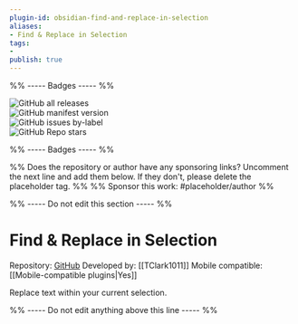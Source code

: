 ```yaml
---
plugin-id: obsidian-find-and-replace-in-selection
aliases:
- Find & Replace in Selection
tags: 
- 
publish: true
---
```


%% ----- Badges ----- %%

![GitHub all releases](https://img.shields.io/github/downloads/TClark1011/obsidian-find-and-replace-in-selection/total?color=573E7A&logo=github&style=for-the-badge)   
![GitHub manifest version](https://img.shields.io/github/manifest-json/v/TClark1011/obsidian-find-and-replace-in-selection?color=573E7A&logo=github&style=for-the-badge)   
![GitHub issues by-label](https://img.shields.io/github/issues/TClark1011/obsidian-find-and-replace-in-selection/help%20wanted?color=573E7A&logo=github&style=for-the-badge)   
![GitHub Repo stars](https://img.shields.io/github/stars/TClark1011/obsidian-find-and-replace-in-selection?color=573E7A&logo=github&style=for-the-badge)

%% ----- Badges ----- %%

%% Does the repository or author have any sponsoring links? Uncomment the next line and add them below. If they don't, please delete the placeholder tag. %%
%% Sponsor this work: #placeholder/author %%

%% ----- Do not edit this section ----- %%

# Find & Replace in Selection

Repository: [GitHub](https://github.com/TClark1011/obsidian-find-and-replace-in-selection)
Developed by: [[TClark1011]]
Mobile compatible: [[Mobile-compatible plugins|Yes]]

Replace text within your current selection.

%% ----- Do not edit anything above this line ----- %% 
